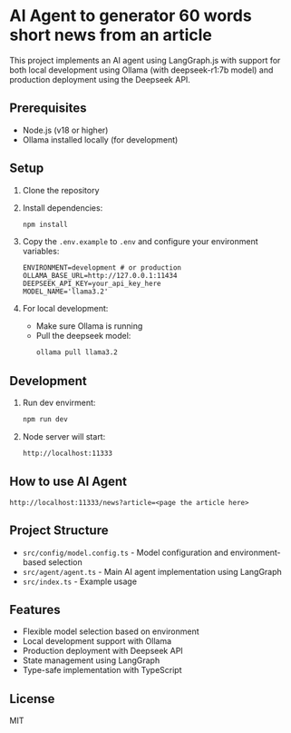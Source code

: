 # AI Agent to generator 60 words short news from an article

This project implements an AI agent using LangGraph.js with support for both local development using Ollama (with deepseek-r1:7b model) and production deployment using the Deepseek API.

## Prerequisites

- Node.js (v18 or higher)
- Ollama installed locally (for development)

## Setup

1. Clone the repository
2. Install dependencies:
   ```bash
   npm install
   ```
3. Copy the `.env.example` to `.env` and configure your environment variables:
   ```
   ENVIRONMENT=development # or production
   OLLAMA_BASE_URL=http://127.0.0.1:11434
   DEEPSEEK_API_KEY=your_api_key_here
   MODEL_NAME='llama3.2'
   ```

4. For local development:
   - Make sure Ollama is running
   - Pull the deepseek model:
     ```bash
     ollama pull llama3.2
     ```

## Development

1. Run dev envirment:
   ```bash
   npm run dev
   ```

2. Node server will start:
   ```bash
   http://localhost:11333
   ```

## How to use AI Agent
`http://localhost:11333/news?article=<page the article here>`

## Project Structure

- `src/config/model.config.ts` - Model configuration and environment-based selection
- `src/agent/agent.ts` - Main AI agent implementation using LangGraph
- `src/index.ts` - Example usage

## Features

- Flexible model selection based on environment
- Local development support with Ollama
- Production deployment with Deepseek API
- State management using LangGraph
- Type-safe implementation with TypeScript

## License

MIT
